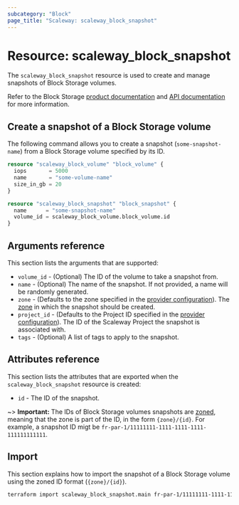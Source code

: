 ```yaml
---
subcategory: "Block"
page_title: "Scaleway: scaleway_block_snapshot"
---
```


# Resource: scaleway_block_snapshot

The `scaleway_block_snapshot` resource is used to create and manage snapshots of Block Storage volumes.

Refer to the Block Storage [product documentation](https://www.scaleway.com/en/docs/storage/block/) and [API documentation](https://www.scaleway.com/en/developers/api/block/) for more information.

## Create a snapshot of a Block Storage volume

The following command allows you to create a snapshot (`some-snapshot-name`) from a Block Storage volume specified by its ID.

```terraform
resource "scaleway_block_volume" "block_volume" {
  iops       = 5000
  name       = "some-volume-name"
  size_in_gb = 20
}

resource "scaleway_block_snapshot" "block_snapshot" {
  name      = "some-snapshot-name"
  volume_id = scaleway_block_volume.block_volume.id
}
```

## Arguments reference

This section lists the arguments that are supported:

- `volume_id` - (Optional) The ID of the volume to take a snapshot from.
- `name` - (Optional) The name of the snapshot. If not provided, a name will be randomly generated.
- `zone` - (Defaults to the zone specified in the [provider configuration](../index.md#zone)). The [zone](../guides/regions_and_zones.md#zones) in which the snapshot should be created.
- `project_id` - (Defaults to the Project ID specified in the [provider configuration](../index.md#project_id)). The ID of the Scaleway Project the snapshot is associated with.
- `tags` - (Optional) A list of tags to apply to the snapshot.

## Attributes reference

This section lists the attributes that are exported when the `scaleway_block_snapshot` resource is created:

- `id` - The ID of the snapshot.

~> **Important:** The IDs of Block Storage volumes snapshots are [zoned](../guides/regions_and_zones.md#resource-ids), meaning that the zone is part of the ID, in the form `{zone}/{id}`. For example, a snapshot ID migt be `fr-par-1/11111111-1111-1111-1111-111111111111`.

## Import

This section explains how to import the snapshot of a Block Storage volume using the zoned ID format (`{zone}/{id}`).

```bash
terraform import scaleway_block_snapshot.main fr-par-1/11111111-1111-1111-1111-111111111111
```
